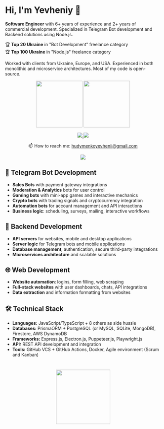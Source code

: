 # Hi, I'm Yevheniy 👋
**Software Engineer** with 6+ years of experience and 2+ years of commercial development. Specialized in Telegram Bot development and Backend solutions using Node.js.

🏆 **Top 20 Ukraine** in "Bot Development" freelance category  
🏆 **Top 100 Ukraine** in "Node.js" freelance category  

Worked with clients from Ukraine, Europe, and USA. Experienced in both monolithic and microservice architectures. Most of my code is open-source.

<p align='center'>
   <a href="https://github-readme-stats-sigma-five.vercel.app/api?username=habubinator&show_icons=true&count_private=true"><img
           height=150
           src="https://github-readme-stats-sigma-five.vercel.app/api?username=habubinator&show_icons=true&count_private=true"/></a>
   <a href="https://github.com/habubinator/github-readme-stats"><img height=150
                                                                  src="https://github-readme-stats-sigma-five.vercel.app/api/top-langs/?username=habubinator&layout=compact"/></a>
</p>

<p align='center'>
   <a href="https://www.linkedin.com/in/hudymenko/">
       <img src="https://img.shields.io/badge/linkedin-%230077B5.svg?&style=for-the-badge&logo=linkedin&logoColor=white"/>
   </a>
   <a href="https://t.me/Munakuso">
       <img src="https://img.shields.io/badge/Telegram-2CA5E0?style=for-the-badge&logo=telegram&logoColor=white"/>
   </a>
</p>

<p align='center'>
   📫 How to reach me: <a href='mailto:hudymenkoyevhenii@gmail.com'>hudymenkoyevhenii@gmail.com</a>
</p>

<p align='center'>
 <img src="https://www.codewars.com/users/Habubinator/badges/large"/>
</p>

## 🤖 Telegram Bot Development
* **Sales Bots** with payment gateway integrations
* **Moderation & Analytics** bots for user control
* **Gaming bots** with mini-app games and interactive mechanics
* **Crypto bots** with trading signals and cryptocurrency integration
* **Automation bots** for account management and API interactions
* **Business logic**: scheduling, surveys, mailing, interactive workflows

## 🚀 Backend Development
* **API servers** for websites, mobile and desktop applications
* **Server logic** for Telegram bots and mobile applications
* **Database management**, authentication, secure third-party integrations
* **Microservices architecture** and scalable solutions

## 🌐 Web Development
* **Website automation**: logins, form filling, web scraping
* **Full-stack websites** with user dashboards, chats, API integrations
* **Data extraction** and information formatting from websites

## 🛠 Technical Stack
* **Languages:** JavaScript/TypeScript + 8 others as side hussle
* **Databases:** PrismaORM + PostgreSQL (or MySQL, SQLite, MongoDB), Firestore, AWS DynamoDB
* **Frameworks:** Express.js, Electron.js, Puppeteer.js, Playwright.js
* **API:** REST API development and integration
* **Tools:** GitHub VCS + GitHub Actions, Docker, Agile environment (Scrum and Kanban)

<div align="center" style="margin: 40px 0">
   <a href="https://github.com/habubinator/github-profile-views-counter">
       <img width="175px" src="https://komarev.com/ghpvc/?username=habubinator&color=DE002D">
   </a>
</div>
